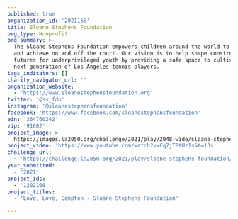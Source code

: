 ```yaml
---
published: true
organization_id: '2021168'
title: Sloane Stephens Foundation
org_type: Nonprofit
org_summary: >-
  The Sloane Stephens Foundation empowers children around the world to dream big
  and achieve on and off the court. Our vision is to help shape constructive
  futures for underprivileged youth by providing a safe space to cultivate the
  next generation of Los Angeles tennis players.
tags_indicators: []
charity_navigator_url: ''
organization_website:
  - 'https://www.sloanestephensfoundation.org'
twitter: '@ss_fdn'
instagram: '@sloanestephensfoundation'
facebook: 'https://www.facebook.com/sloanestephensfoundation'
ein: '364760242'
zip: '91602'
project_image: >-
  https://images.la2050.org/challenge/2021/play/2048-wide/sloane-stephens-foundation.jpg
project_video: 'https://www.youtube.com/watch?v=Cq7jT8tUz1s&t=13s'
challenge_url:
  - 'https://challenge.la2050.org/2021/play/sloane-stephens-foundation/'
year_submitted:
  - '2021'
project_ids:
  - '1202168'
project_titles:
  - 'Love, Love, Compton - Sloane Stephens Foundation'

---
```

